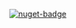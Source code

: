 [![nuget-badge](https://img.shields.io/badge/nuget-active-blue.svg)](https://www.nuget.org/packages/NequeoCryptographyOpenssl)
